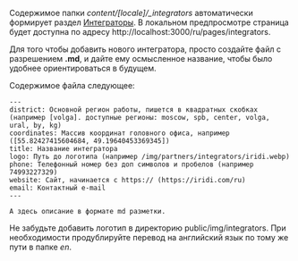 Содержимое папки *content/[locale]/_integrators* автоматически формирует раздел [Интеграторы](https://wirenboard.com/ru/pages/integrators/).
В локальном предпросмотре страница будет доступна по адресу http://localhost:3000/ru/pages/integrators.

Для того чтобы добавить нового интегратора, просто создайте файл с разрешением **.md**,
и дайте ему осмысленное название, чтобы было удобнее ориентироваться в будущем.

Содержимое файла следующее:
```
---
district: Основной регион работы, пишется в квадратных скобках (например [volga]. доступные регионы: moscow, spb, center, volga, ural, by, kg)
coordinates: Массив координат головного офиса, например ([55.82427415604684, 49.19640453369345])
title: Название интегратора
logo: Путь до логотипа (например /img/partners/integrators/iridi.webp)
phone: Телефонный номер без доп символов и пробелов (например 74993227329)
website: Сайт, начинается с https:// (https://iridi.com/ru)
email: Контактный e-mail
---

А здесь описание в формате md разметки.
```

Не забудьте добавить логотип в директорию public/img/integrators.
При необходимости продублируйте перевод на английский язык по тому же пути в папке *en*.
